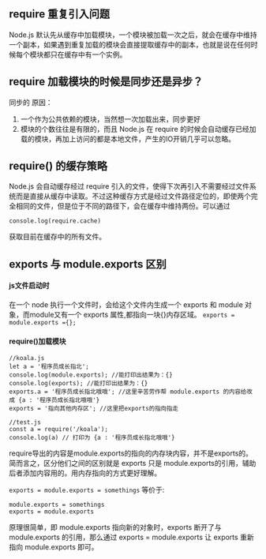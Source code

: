 ## require 重复引入问题
 Node.js 默认先从缓存中加载模块，一个模块被加载一次之后，就会在缓存中维持一个副本，如果遇到重复加载的模块会直接提取缓存中的副本，也就是说在任何时候每个模块都只在缓存中有一个实例。

 ## require 加载模块的时候是同步还是异步？
同步的
原因：
1. 一个作为公共依赖的模块，当然想一次加载出来，同步更好
2. 模块的个数往往是有限的，而且 Node.js 在 require 的时候会自动缓存已经加载的模块，再加上访问的都是本地文件，产生的IO开销几乎可以忽略。

## require() 的缓存策略
Node.js 会自动缓存经过 require 引入的文件，使得下次再引入不需要经过文件系统而是直接从缓存中读取。不过这种缓存方式是经过文件路径定位的，即使两个完全相同的文件，但是位于不同的路径下，会在缓存中维持两份。可以通过

`console.log(require.cache)`

获取目前在缓存中的所有文件。

## exports 与 module.exports 区别
#### js文件启动时
在一个 node 执行一个文件时，会给这个文件内生成一个 exports 和 module 对象，而module又有一个 exports 属性,都指向一块{}内存区域。
`exports = module.exports ={};`

#### require()加载模块
```
//koala.js
let a = '程序员成长指北';
console.log(module.exports); //能打印出结果为：{}
console.log(exports); //能打印出结果为：{}
exports.a = '程序员成长指北哦哦'; //这里辛苦劳作帮 module.exports 的内容给改成 {a : '程序员成长指北哦哦'}
exports = '指向其他内存区'; //这里把exports的指向指走

//test.js
const a = require('/koala');
console.log(a) // 打印为 {a : '程序员成长指北哦哦'}
```
require导出的内容是module.exports的指向的内存块内容，并不是exports的。简而言之，区分他们之间的区别就是 exports 只是 module.exports的引用，辅助后者添加内容用的。用内存指向的方式更好理解。

`exports = module.exports = somethings`
等价于:
```
module.exports = somethings
exports = module.exports
```
原理很简单，即 module.exports 指向新的对象时，exports 断开了与 module.exports 的引用，那么通过 exports = module.exports 让 exports 重新指向 module.exports 即可。